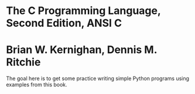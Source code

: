 # The C Programming Language, Second Edition, ANSI C

# Brian W. Kernighan, Dennis M. Ritchie

The goal here is to get some practice writing simple Python programs using examples
from this book.
